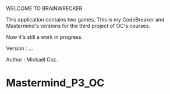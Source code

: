 WELCOME TO BRAINWRECKER

This application contains two games.
This is my CodeBreaker and Mastermind's versions for the third project of OC's courses.

Now it's still a work in progress.

Version : ...

Author :
	Mickaël Coz.
# Mastermind_P3_OC

